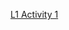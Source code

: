 [L1 Activity 1](https://docs.google.com/document/d/1DADTA_MHjaSkFuLC-DJqwe4TW2f4iCw5/edit?usp=sharing&ouid=114516737190934060459&rtpof=true&sd=true)
